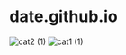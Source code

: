 # date.github.io

![cat2 (1)](https://github.com/NadaNamouz/date.github.io/assets/154078647/428dd69e-18e8-4e38-a61a-df60c024d4b6)
![cat1 (1)](https://github.com/NadaNamouz/date.github.io/assets/154078647/e022a457-4a6f-4c92-8144-17c8a9de4f90)
